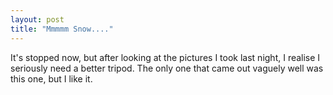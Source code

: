 ```yaml
---
layout: post
title: "Mmmmm Snow...."
---
```

It's stopped now, but after looking at the pictures I took last night, I
realise I seriously need a better tripod. The only one that came out vaguely
well was this one, but I like it.
